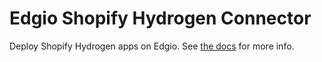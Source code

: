 # Edgio Shopify Hydrogen Connector

Deploy Shopify Hydrogen apps on Edgio. See [the docs](https://docs.edg.io/guides/shopify_hydrogen) for more info.
